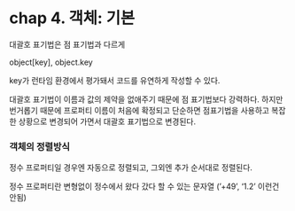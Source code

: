 # chap 4. 객체: 기본

대괄호 표기법은 점 표기법과 다르게 

object[key], object.key

key가 런타임 환경에서 평가돼서 코드를 유연하게 작성할 수 있다.

대괄호 표기법이 이름과 값의 제약을 없애주기 때문에 점 표기법보다 강력하다. 하지만 번거롭기 때문에 프로퍼티 이름이 처음에 확정되고 단순하면 점표기법을 사용하고 복잡한 상황으로 변경되어 가면서 대괄호 표기법으로 변경된다.

### 객체의 정렬방식

정수 프로퍼티일 경우엔 자동으로 정렬되고, 그외엔 추가 순서대로 정렬된다.

정수 프로퍼티란 변형없이 정수에서 왔다 갔다 할 수 있는 문자열 (’+49’, ‘1.2’ 이런건 안됨)

